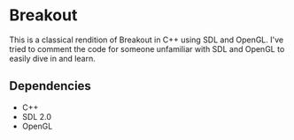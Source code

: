 Breakout 
=================================

This is a classical rendition of Breakout in C++ using SDL and OpenGL.  I've tried to comment the code for someone unfamiliar with SDL and OpenGL to easily dive in and learn.

## Dependencies

- C++
- SDL 2.0
- OpenGL
